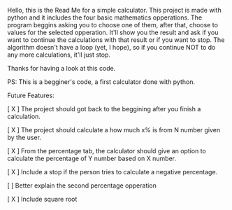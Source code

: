 Hello, this is the Read Me for a simple calculator.
This project is made with python and it includes the four basic mathematics opperations.
The program beggins asking you to choose one of them, after that, choose to values for the selected opperation.
It'll show you the result and ask if you want to continue the calculations with that result or if you want to stop.
The algorithm doesn't have a loop (yet, I hope), so if you continue NOT to do any more calculations, it'll just stop.

Thanks for having a look at this code.

PS: This is a begginer's code, a first calculator done with python.

Future Features:

[ X ] The project should got back to the beggining after you finish a calculation.

[ X ] The project should calculate a how much x% is from N number given by the user. 

[ X ] From the percentage tab, the calculator should give an option to calculate the percentage of Y number based on X number.

[ X ] Include a stop if the person tries to calculate a negative percentage.

[   ] Better explain the second percentage opperation

[ X ] Include square root